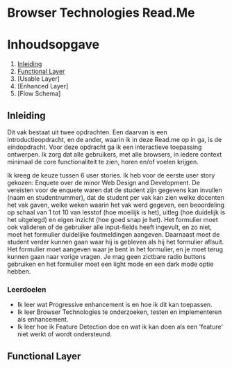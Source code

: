 # Browser Technologies Read.Me

# Inhoudsopgave
1.  [Inleiding](#inleiding)
2.  [Functional Layer](#functional-layer)
3.  [Usable Layer]
4.  [Enhanced Layer]
5.  [Flow Schema]

## Inleiding <a name="inleiding"></a>
Dit vak bestaat uit twee opdrachten. Een daarvan is een introductieopdracht, en de ander, waarin ik in deze Read.me op in ga, is de eindopdracht. Voor deze opdracht ga ik een interactieve toepassing ontwerpen. Ik zorg dat alle gebruikers, met alle browsers, in iedere context minimaal de core functionaliteit te zien, horen en/of voelen krijgen.

Ik kreeg de keuze tussen 6 user stories. Ik heb voor de eerste user story gekozen: Enquete over de minor Web Design and Development. De vereisten voor de enquete waren dat de student zijn gegevens kan invullen (naam en studentnummer), dat de student per vak kan zien welke docenten het vak gaven, welke weken waarin het vak werd gegeven, een beoordeling op schaal van 1 tot 10 van lesstof (hoe moeilijk is het), uitleg (hoe duidelijk is het uitgelegd) en eigen inzicht (hoe goed snap je het). Het formulier moet ook valideren of de gebruiker alle input-fields heeft ingevult, en zo niet, moet het formulier duidelijke foutmeldingen aangeven. Daarnaast moet de student verder kunnen gaan waar hij is gebleven als hij het formulier aflsuit. Het formulier moet aangeven waar je bent in het formulier, en je moet terug kunnen gaan naar vorige vragen. Je mag geen zictbare radio buttons gebruiken en het formulier moet een light mode en een dark mode optie hebben.

### Leerdoelen
- Ik leer wat Progressive enhancement is en hoe ik dit kan toepassen.
- Ik leer Browser Technologies te onderzoeken, testen en implementeren als enhancement.
- Ik leer hoe ik Feature Detection doe en wat ik kan doen als een 'feature' niet werkt of wordt ondersteund.

## Functional Layer <a name="functional-layer"></a>

